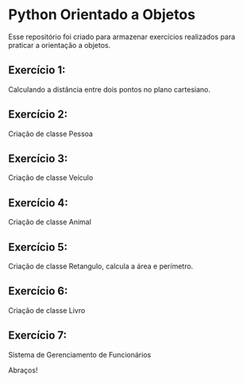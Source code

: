 # Python Orientado a Objetos

Esse repositório foi criado para armazenar exercícios realizados para praticar a orientação a objetos.

## Exercício 1:
Calculando a distância entre dois pontos no plano cartesiano.

## Exercício 2:
Criação de classe Pessoa

## Exercício 3:
Criação de classe Veículo

## Exercício 4:
Criação de classe Animal

## Exercício 5:
Criação de classe Retangulo, calcula a área e perímetro.

## Exercício 6:
Criação de classe Livro

## Exercício 7:
Sistema de Gerenciamento de Funcionários


Abraços!
